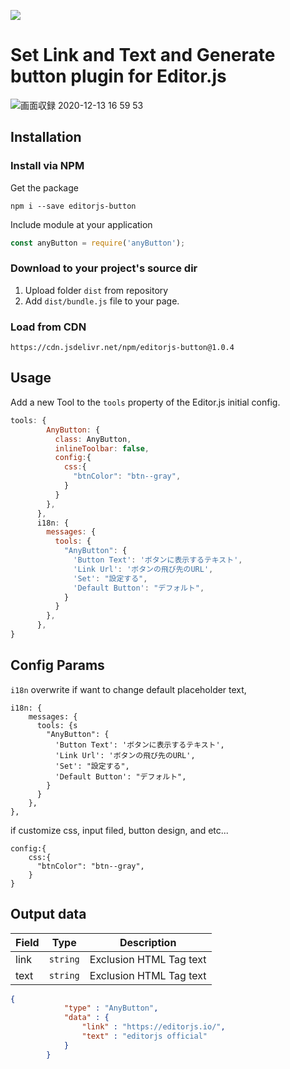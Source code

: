 ![](https://badgen.net/badge/Editor.js/v2.22.3/blue)

# Set Link and Text and Generate button plugin for Editor.js

![画面収録 2020-12-13 16 59 53](https://user-images.githubusercontent.com/2194021/102006852-7a6fb880-3d67-11eb-98d2-20b7e88672df.gif)

## Installation

### Install via NPM

Get the package

```shell
npm i --save editorjs-button
```

Include module at your application

```javascript
const anyButton = require('anyButton');
```

### Download to your project's source dir

1. Upload folder `dist` from repository
2. Add `dist/bundle.js` file to your page.

### Load from CDN

`https://cdn.jsdelivr.net/npm/editorjs-button@1.0.4`

## Usage

Add a new Tool to the `tools` property of the Editor.js initial config.

```javascript
tools: {
        AnyButton: {
          class: AnyButton,
          inlineToolbar: false,
          config:{
            css:{
              "btnColor": "btn--gray",
            }
          }
        },
      },
      i18n: {
        messages: {
          tools: {
            "AnyButton": {
              'Button Text': 'ボタンに表示するテキスト',
              'Link Url': 'ボタンの飛び先のURL',
              'Set': "設定する",
              'Default Button': "デフォルト",
            }
          }
        },
      },
}
```

## Config Params

`i18n` overwrite if want to change default placeholder text,

```
i18n: {
    messages: {
      tools: {s
        "AnyButton": {
          'Button Text': 'ボタンに表示するテキスト',
          'Link Url': 'ボタンの飛び先のURL',
          'Set': "設定する",
          'Default Button': "デフォルト",
        }
      }
    },
},
```

if customize css, input filed, button design, and etc... 

```
config:{
    css:{
      "btnColor": "btn--gray",
    }
}
```

## Output data

| Field  | Type     | Description      |
| ------ | -------- | ---------------- |
| link   | `string` | Exclusion HTML Tag text |
| text   | `string` | Exclusion HTML Tag text |


```json
{
            "type" : "AnyButton",
            "data" : {
                "link" : "https://editorjs.io/",
                "text" : "editorjs official"
            }
        }
```

